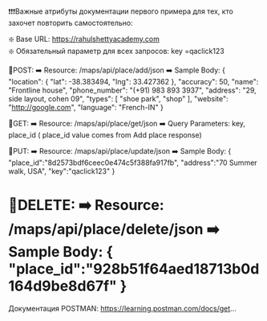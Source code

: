 ❗️❗️❗️Важные атрибуты документации первого примера для тех, кто захочет повторить самостоятельно:

❇️ Base URL:  https://rahulshettyacademy.com    
❇️ Обязательный параметр для всех запросов: key =qaclick123

🔶POST:
➡️ Resource: /maps/api/place/add/json
➡️ Sample Body:
{
  "location": {
    "lat": -38.383494,
    "lng": 33.427362
  },
  "accuracy": 50,
  "name": "Frontline house",
  "phone_number": "(+91) 983 893 3937",
  "address": "29, side layout, cohen 09",
  "types": [
    "shoe park",
    "shop"
  ],
  "website": "http://google.com",
  "language": "French-IN"
}

🔶GET:
➡️ Resource: /maps/api/place/get/json
➡️ Query Parameters: key,  place_id ( place_id  value comes from Add place response)

🔶PUT:
➡️ Resource: /maps/api/place/update/json
➡️ Sample Body:
{
  "place_id":"8d2573bdf6ceec0e474c5f388fa917fb",
  "address":"70 Summer walk, USA",
  "key":"qaclick123"
}

🔶DELETE:
➡️ Resource: /maps/api/place/delete/json
➡️ Sample Body:
{
    "place_id":"928b51f64aed18713b0d164d9be8d67f"
}
=============================
Документация POSTMAN: 
https://learning.postman.com/docs/get...
